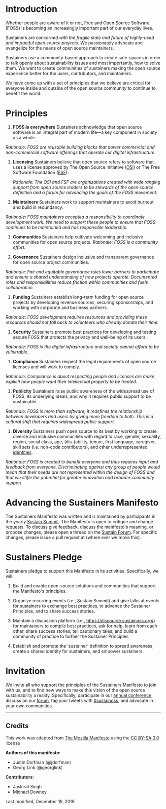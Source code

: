 # Introduction

Whether people are aware of it or not, Free and Open Source Software (FOSS) is becoming an increasingly important part of our everyday lives.

Sustainers are _concerned with the fragile state and future of highly-used and impactful open source projects_. We passionately advocate and evangelize for the needs of open source maintainers.

Sustainers use a community-based approach to create safe-spaces in order to talk openly about sustainability issues and most importantly, how to solve them. We want to create communities of sustainers making the open source experience better for the users, contributors, and maintainers.

We have come up with a set of principles that we believe are critical for everyone inside and outside of the open source community to continue to benefit the world.


# Principles

1.  **FOSS is everywhere**
Sustainers acknowledge that open source software is an integral part of modern life—a key component in society as a whole.

  _Rationale:_ _FOSS are reusable building blocks that power commercial and non-commercial software offerings that operate our digital infrastructure._

1.  **Licensing**
Sustainers believe that open source refers to software that uses a license approved by The Open Source Initiative ([OSI](https://opensource.org/licenses/category)) or The Free Software Foundation ([FSF](https://www.gnu.org/licenses/license-list.en.html)).

    _Rationale: The OSI and FSF are organizations created with wide ranging support from open source leaders to be stewards of the open source definition and a forum for advancing the goals of the FOSS movement._

1.  **Maintainers**
Sustainers work to support maintainers to avoid burnout and build in redundancy.

  _Rationale: FOSS maintainers accepted a responsibility to coordinate development work. We need to support these people to ensure that FOSS continues to be maintained and has responsible leadership._

1.  **Communities**
Sustainers help cultivate welcoming and inclusive communities for open source projects.
_Rationale: FOSS is a community effort._

1.  **Governance**
Sustainers design inclusive and transparent governance for open source project communities.

  _Rationale: Fair and equitable governance rules lower barriers to participate and ensure a shared understanding of how projects operate. Documented roles and responsibilities reduce friction within communities and fuels collaboration._

1.  **Funding**
Sustainers establish long-term funding for open source projects by developing revenue sources, securing sponsorships, and working with corporate and business partners.

  _Rationale: FOSS development requires resources and providing these resources should not fall back to volunteers who already donate their time._

1.  **Security**
Sustainers promote best practices for developing and testing secure FOSS that protects the privacy and well-being of its users.

  _Rationale: FOSS is the digital infrastructure and society cannot afford to be vulnerable._

1.  **Compliance**
Sustainers respect the legal requirements of open source licenses and will work to comply.

  _Rationale: Compliance is about respecting people and licenses are make explicit how people want their intellectual property to be treated._

1.  **Publicity**
Sustainers raise public awareness of the widespread use of FOSS, its underlying ideals, and why it requires public support to be sustainable.

  _Rationale: FOSS is more than software; it redefines the relationship between developers and users by giving more freedom to both. This is a cultural shift that requires widespread public support._

1.  **Diversity**
Sustainers push open source to its best by working to create diverse and inclusive communities with regard to race, gender, sexuality, region, social class, age, (dis-)ability, tenure, first language, caregiver, skill sets (i.e. non-code contributors), and other underrepresented [identities](https://github.com/chaoss/wg-diversity-inclusion/tree/master/demographic-data#dimensions-of-demographics).

  _Rationale: FOSS is created to benefit everyone and thus requires input and feedback from everyone. Discriminating against any group of people would mean that their needs are not represented within the design of FOSS and that we stifle the potential for greater innovation and broader community support._


# Advancing the Sustainers Manifesto

The Sustainers Manifesto was written and is maintained by participants in the yearly [Sustain Summit](https://sustainoss.org/events/). The Manifesto is open to critique and change requests. To discuss give feedback, discuss the manifesto's meaning, or propose changes, please open a thread on the [Sustain Forum](https://discourse.sustainoss.org/about). For specific changes, please issue a pull request at (where ever we move this).


# Sustainers Pledge


Sustainers pledge to support this Manifesto in its activities. Specifically, we will:


1. Build and enable open-source solutions and communities that support the Manifesto's principles.

2. Organize recurring events (i.e., Sustain Summit) and give talks at events for sustainers to exchange best practices, to advance the Sustainer Principles, and to share success stories.

3. Maintain a discussion platform (i.e., https://discourse.sustainoss.org/) for maintainers to compile best practices, ask for help, learn from each other, share success stories, tell cautionary tales, and build a community of practice to further the Sustainer Principles.

4. Establish and promote the 'sustainer' definition to spread awareness, create a shared identity for sustainers, and empower sustainers.



# Invitation


We invite all who support the principles of the Sustainers Manifesto to join with us, and to find new ways to make this vision of the open oource sustainability a reality. Specifically, participate in our [annual conference](https://sustainoss.org/events/), discuss on our [forum](https://discourse.sustainoss.org/), tag your tweets with [#sustainoss](https://twitter.com/search?q=%23sustainoss&src=typd), and advocate in your own communities.

---

## Credits

This work was adapted from [The Mozilla Manifesto](https://www.mozilla.org/en-US/about/manifesto/) using the [CC BY-SA 3.0](https://creativecommons.org/licenses/by-sa/3.0/deed.en) license

**Authors of this manifesto:**

*   Justin Dorfman (@jdorfman)
*   Georg Link (@georglink)

**Contributors:**

*   Jaskirat Singh
*   Michael Downey

Last modified, December 19, 2018
